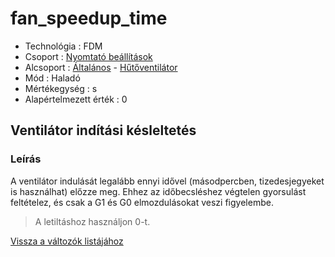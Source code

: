 # fan\_speedup\_time

* Technológia : FDM
* Csoport : [Nyomtató beállítások](../../beallitasok/printer_settings.md)
* Alcsoport : [Általános](../../beallitasok/printer_settings.md#général) - [Hűtőventilátor](../../beallitasok/printer_settings.md#ventilateur-de-refroidissement)
* Mód : Haladó
* Mértékegység : s
* Alapértelmezett érték : 0

## Ventilátor indítási késleltetés

### Leírás

A ventilátor indulását legalább ennyi idővel \(másodpercben, tizedesjegyeket is használhat\) előzze meg. Ehhez az időbecsléshez végtelen gyorsulást feltételez, és csak a G1 és G0 elmozdulásokat veszi figyelembe.

> A letiltáshoz használjon 0-t.

[Vissza a változók listájához](../../variable_list)

